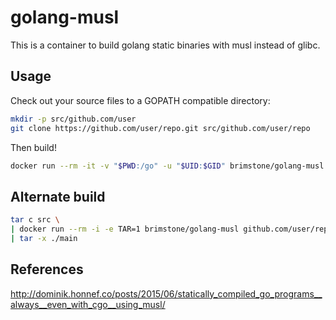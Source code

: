 golang-musl
===========

This is a container to build golang static binaries with musl instead of glibc.

Usage
-----

Check out your source files to a GOPATH compatible directory:

```bash
mkdir -p src/github.com/user
git clone https://github.com/user/repo.git src/github.com/user/repo
```

Then build!

```bash
docker run --rm -it -v "$PWD:/go" -u "$UID:$GID" brimstone/golang-musl github.com/user/repo
```


Alternate build
---------------
```bash
tar c src \
| docker run --rm -i -e TAR=1 brimstone/golang-musl github.com/user/repo \
| tar -x ./main
```


References
----------

http://dominik.honnef.co/posts/2015/06/statically_compiled_go_programs__always__even_with_cgo__using_musl/

